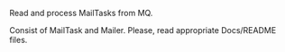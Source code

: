 Read and process MailTasks from MQ.

Consist of MailTask and Mailer. Please, read appropriate Docs/README files.